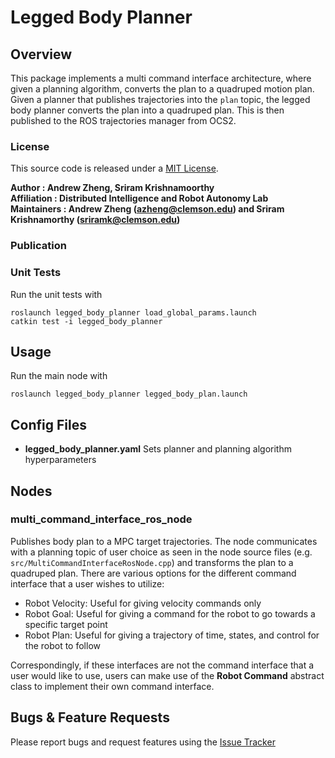 # Legged Body Planner

## Overview
This package implements a multi command interface architecture, where given a planning algorithm, converts the plan to a quadruped motion plan. 
Given a planner that publishes trajectories into the `plan` topic, the legged body planner converts the plan into a quadruped plan. This is then
published to the ROS trajectories manager from OCS2.

### License
This source code is released under a [MIT License](legged_planner/LICENSE).

**Author : Andrew Zheng, Sriram Krishnamoorthy <br />
Affiliation : Distributed Intelligence and Robot Autonomy Lab <br />
Maintainers : Andrew Zheng (azheng@clemson.edu) and Sriram Krishnamorthy (sriramk@clemson.edu)**


### Publication


### Unit Tests
Run the unit tests with
```
roslaunch legged_body_planner load_global_params.launch
catkin test -i legged_body_planner
```

## Usage
Run the main node with
```
roslaunch legged_body_planner legged_body_plan.launch
``` 

  
## Config Files
* **legged_body_planner.yaml** Sets planner and planning algorithm hyperparameters


## Nodes

### multi_command_interface_ros_node
Publishes body plan to a MPC target trajectories. The node communicates with a planning topic of user choice as seen in the node source files (e.g. `src/MultiCommandInterfaceRosNode.cpp`) and transforms the plan to a quadruped plan. There are various options for the different command interface that a user wishes to utilize:
- Robot Velocity: Useful for giving velocity commands only
- Robot Goal: Useful for giving a command for the robot to go towards a specific target point
- Robot Plan: Useful for giving a trajectory of time, states, and control for the robot to follow

Correspondingly, if these interfaces are not the command interface that a user would like to use, users can make use of the **Robot Command** abstract class to implement their own command interface.

## Bugs & Feature Requests
Please report bugs and request features using the [Issue Tracker](https://github.com/AndrewZheng-1011/legged_planner/issues)

